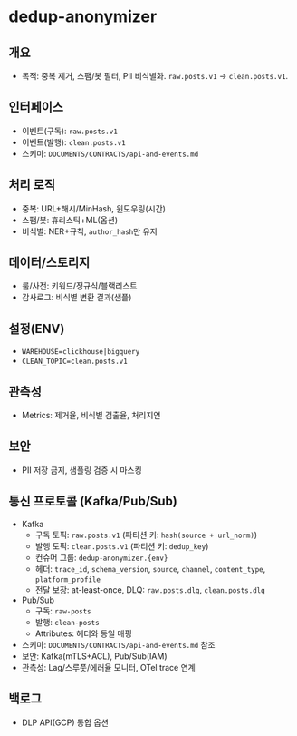 # dedup-anonymizer

## 개요
- 목적: 중복 제거, 스팸/봇 필터, PII 비식별화. `raw.posts.v1` → `clean.posts.v1`.

## 인터페이스
- 이벤트(구독): `raw.posts.v1`
- 이벤트(발행): `clean.posts.v1`
- 스키마: `DOCUMENTS/CONTRACTS/api-and-events.md`

## 처리 로직
- 중복: URL+해시/MinHash, 윈도우링(시간)
- 스팸/봇: 휴리스틱+ML(옵션)
- 비식별: NER+규칙, `author_hash`만 유지

## 데이터/스토리지
- 룰/사전: 키워드/정규식/블랙리스트
- 감사로그: 비식별 변환 결과(샘플)

## 설정(ENV)
- `WAREHOUSE=clickhouse|bigquery`
- `CLEAN_TOPIC=clean.posts.v1`

## 관측성
- Metrics: 제거율, 비식별 검출율, 처리지연

## 보안
- PII 저장 금지, 샘플링 검증 시 마스킹

## 통신 프로토콜 (Kafka/Pub/Sub)
- Kafka
  - 구독 토픽: `raw.posts.v1` (파티션 키: `hash(source + url_norm)`)
  - 발행 토픽: `clean.posts.v1` (파티션 키: `dedup_key`)
  - 컨슈머 그룹: `dedup-anonymizer.{env}`
  - 헤더: `trace_id`, `schema_version`, `source`, `channel`, `content_type`, `platform_profile`
  - 전달 보장: at-least-once, DLQ: `raw.posts.dlq`, `clean.posts.dlq`
- Pub/Sub
  - 구독: `raw-posts`
  - 발행: `clean-posts`
  - Attributes: 헤더와 동일 매핑
- 스키마: `DOCUMENTS/CONTRACTS/api-and-events.md` 참조
- 보안: Kafka(mTLS+ACL), Pub/Sub(IAM)
- 관측성: Lag/스루풋/에러율 모니터, OTel trace 연계

## 백로그
- DLP API(GCP) 통합 옵션
